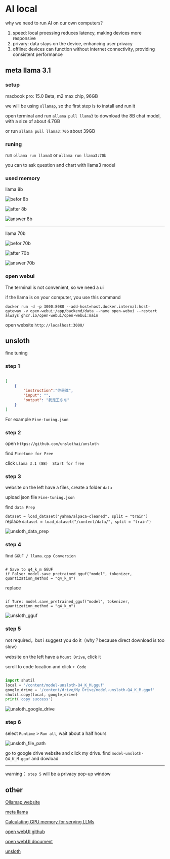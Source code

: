 # AI local

why we need to run AI on our own computers?

1. speed: local proessing reduces latency, making devices more responsive
2. privary: data stays on the device, enhancing user privacy
3. offline: devices can function without internet connectivity, providing consistent performance

## meta llama 3.1

### setup

macbook pro: 15.0 Beta, m2 max chip, 96GB

we will be using `ollamap`, so the first step is to install and run it

open terminal and run `allama pull llama3` to download the 8B chat model, with a size of about 4.7GB

or run `allama pull llama3:70b` about 39GB

### runing

run `ollama run llama3` or `ollama run llama3:70b`

you can to ask question and chart with llama3 model

### used memory

llama 8b

![befor 8b](https://img.wangdongdong9264.xyz/llama_before_8b.png)

![after 8b](https://img.wangdongdong9264.xyz/llama_after_8b.png)

![answer 8b](https://img.wangdongdong9264.xyz/llama_answer_8b.png)

---

llama 70b

![befor 70b](https://img.wangdongdong9264.xyz/llama_before_70b.png)

![after 70b](https://img.wangdongdong9264.xyz/llama_after_70b.png)

![answer 70b](https://img.wangdongdong9264.xyz/llama_answer_70b.png)

### open webui

The terminal is not convenient, so we need a ui

if the llama is on your computer, you use this command

`docker run -d -p 3000:8080 --add-host=host.docker.internal:host-gateway -v open-webui:/app/backend/data --name open-webui --restart always ghcr.io/open-webui/open-webui:main`

open website `http://localhost:3000/`

## unsloth

fine tuning

### step 1

```json

[
    {
        "instruction":"你是谁",
        "input": "",
        "output": "我是王东东"
    }
]

```

For example `Fine-tuning.json`

### step 2

open `https://github.com/unslothai/unsloth`

find `Finetune for Free`

click `Llama 3.1 (8B)  Start for free`

### step 3

website on the left have a files, create a folder `data`

upload json file `Fine-tuning.json`

find `data Prep`

`dataset = load_dataset("yahma/alpaca-cleaned", split = "train")` replace  `dataset = load_dataset("/content/data/", split = "train")`

![unsloth_data_prep](https://img.wangdongdong9264.xyz/unsloth_data_prep.png)

### step 4

find `GGUF / llama.cpp Conversion`

```shell

# Save to q4_k_m GGUF
if False: model.save_pretrained_gguf("model", tokenizer, quantization_method = "q4_k_m")

```

replace

```shell

if Ture: model.save_pretrained_gguf("model", tokenizer, quantization_method = "q4_k_m")

```

![unsloth_gguf](https://img.wangdongdong9264.xyz/unsloth_gguf.png)

### step 5

not required，but i suggest you do it（why？because direct download is too slow）

website on the left have a `Mount Drive`, click it

scroll to code location and click `+ Code`

```python

import shutil
local = '/content/model-unsloth-Q4_K_M.gguf'
google_drive = '/content/drive/My Drive/model-unsloth-Q4_K_M.gguf'
shutil.copy(local, google_drive)
print('copy success')

```

![unsloth_google_drive](https://img.wangdongdong9264.xyz/unsloth_google_drive.png)

### step 6

select `Runtime` > `Run all`, wait about a half hours

![unsloth_file_path](https://img.wangdongdong9264.xyz/unsloth_file_path.png)

go to google drive website and click my drive. find `model-unsloth-Q4_K_M.gguf` and dowload

---

warning： `step 5` will be a privacy pop-up window

## other

[Ollamap website](https://ollama.com/)

[meta llama](https://llama.meta.com/docs/overview)

[Calculating GPU memory for serving LLMs](https://www.substratus.ai/blog/calculating-gpu-memory-for-llm)

[open webUI github](https://github.com/open-webui/open-webui)

[open webUI document](https://docs.openwebui.com/)

[unsloth](https://github.com/unslothai/unsloth)